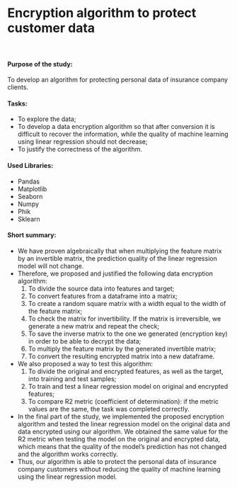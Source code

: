 # Encryption algorithm to protect customer data
​
#### Purpose of the study:

To develop an algorithm for protecting personal data of insurance company clients.

#### Tasks:
- To explore the data;
- To develop a data encryption algorithm so that after conversion it is difficult to recover the information, while the quality of machine learning using linear regression should not decrease;
- To justify the correctness of the algorithm.

#### Used Libraries:
- Pandas
- Matplotlib
- Seaborn
- Numpy
- Phik
- Sklearn

#### Short summary:
- We have proven algebraically that when multiplying the feature matrix by an invertible matrix, the prediction quality of the linear regression model will not change.
- Therefore, we proposed and justified the following data encryption algorithm:
  1. To divide the source data into features and target;
  2. To convert features from a dataframe into a matrix;
  3. To create a random square matrix with a width equal to the width of the feature matrix;
  4. To check the matrix for invertibility. If the matrix is irreversible, we generate a new matrix and repeat the check;
  5. To save the inverse matrix to the one we generated (encryption key) in order to be able to decrypt the data;
  6. To multiply the feature matrix by the generated invertible matrix;
  7. To convert the resulting encrypted matrix into a new dataframe.
- We also proposed a way to test this algorithm:
  1. To divide the original and encrypted features, as well as the target, into training and test samples;
  2. To train and test a linear regression model on original and encrypted features;
  3. To compare R2 metric (coefficient of determination): if the metric values are the same, the task was completed correctly.
- In the final part of the study, we implemented the proposed encryption algorithm and tested the linear regression model on the original data and data encrypted using our algorithm. We obtained the same value for the R2 metric when testing the model on the original and encrypted data, which means that the quality of the model’s prediction has not changed and the algorithm works correctly.
- Thus, our algorithm is able to protect the personal data of insurance company customers without reducing the quality of machine learning using the linear regression model.
